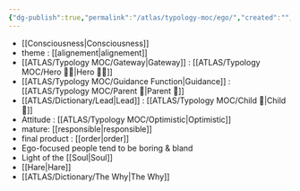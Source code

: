 ```yaml
---
{"dg-publish":true,"permalink":"/atlas/typology-moc/ego/","created":"","updated":""}
---
```



- [[Consciousness\|Consciousness]]
- theme : [[alignement\|alignement]]
- [[ATLAS/Typology MOC/Gateway\|Gateway]] : [[ATLAS/Typology MOC/Hero 🦸‍♂️\|Hero 🦸‍♂️]] 
- [[ATLAS/Typology MOC/Guidance Function\|Guidance]] : [[ATLAS/Typology MOC/Parent 🤨\|Parent 🤨]] 
- [[ATLAS/Dictionary/Lead\|Lead]] : [[ATLAS/Typology MOC/Child 👼\|Child 👼]]
- Attitude : [[ATLAS/Typology MOC/Optimistic\|Optimistic]]
- mature: [[responsible\|responsible]]    
- final product : [[order\|order]] 
- Ego-focused people tend to be boring & bland
- Light of the [[Soul\|Soul]]
- [[Hare\|Hare]]
- [[ATLAS/Dictionary/The Why\|The Why]]